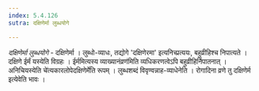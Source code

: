 ```yaml
---
index: 5.4.126
sutra: दक्षिणेर्मा लुब्धयोगे

---
```

_दक्षिणेर्मा लुब्धयोगे_ - दक्षिणेर्मा । लुब्धो-व्याधः, तद्योगे 'दक्षिणेरमा' इत्यनिच्प्रत्ययः, बहुव्रीहिश्च निपात्यते । दक्षिणे ईर्मं यस्येति विग्रहः । ईर्ममित्यस्य व्याख्यानंव्रण॑मिति व्यधिकरणत्वेऽपि बहुव्रीहिर्निपातनात् । अनिचियस्येति चे॑त्यकारलोपेदक्षिणेर्मे॑ति रूपम् । लुब्धशब्दं विवृण्वन्नाह-व्याधेनेति । रोगादिना व्रणे तु दक्षिणेर्म इत्येवेति भावः ।